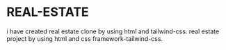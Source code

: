 # REAL-ESTATE
i have created real estate clone by using html and tailwind-css.
real estate project by using html and css framework-tailwind-css.
